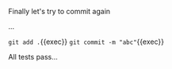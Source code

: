 Finally let's try to commit again

...

`git add .`{{exec}}
`git commit -m "abc"`{{exec}}

All tests pass...
